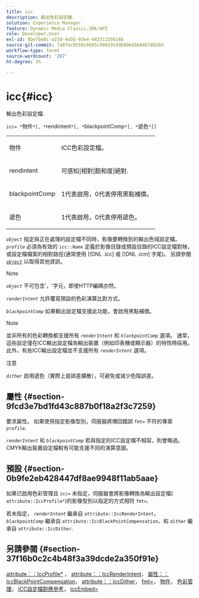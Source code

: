 ```yaml
---
title: icc
description: 輸出色彩設定檔.
solution: Experience Manager
feature: Dynamic Media Classic,SDK/API
role: Developer,User
exl-id: 8be7be8c-a23d-4a5b-93e4-44231155616b
source-git-commit: 7a07ec9550c0685c908191dd6806d5b84678820d
workflow-type: tm+mt
source-wordcount: '267'
ht-degree: 3%

---
```


# icc{#icc}

輸出色彩設定檔.

`icc= *`物件`*[, *`rendintent`*[, *`blackpointComp`*[, *`遞色`*]]`

<table id="simpletable_AC20916999004CDCBBB9888B3A8FB0A7"> 
 <tr class="strow"> 
  <td class="stentry"> <p><span class="codeph"> <span class="varname"> 物件</span> </span> </p></td> 
  <td class="stentry"> <p>ICC色彩設定檔。 </p></td> 
 </tr> 
 <tr class="strow"> 
  <td class="stentry"> <p><span class="codeph"> <span class="varname"> rendintent</span></span> </p></td> 
  <td class="stentry"> <p><span class="codeph"> 可感知|相對|飽和度|絕對</span>. </p></td> 
 </tr> 
 <tr class="strow"> 
  <td class="stentry"> <p><span class="codeph"> <span class="varname"> blackpointComp</span></span> </p></td> 
  <td class="stentry"> <p>1代表啟用，0代表停用黑點補償。 </p></td> 
 </tr> 
 <tr class="strow"> 
  <td class="stentry"> <p><span class="codeph"> <span class="varname"> 遞色</span></span> </p></td> 
  <td class="stentry"> <p>1代表啟用，0代表停用遞色。 </p></td> 
 </tr> 
</table>

*`object`* 指定與正在處理的設定檔不同時，影像要轉換到的輸出色域設定檔。 *`profile`* 必須為有效的 `icc::Name` 定義於影像目錄或預設目錄的ICC設定檔對映，或設定檔檔案的相對路徑(通常使用 [!DNL .icc] 或 [!DNL .icm] 字尾)。 另請參閱 [*`object`*](../../../../../is-api/http-ref/image-serving-api-ref/c-http-protocol-reference/c-data-types/r-object.md#reference-2591bd24548d462782c68d138ef795a0) 以取得其他資訊。

>[!NOTE]
>
>*`object`* 不可包含&#39;，&#39;字元，即使HTTP編碼亦然。

*`renderIntent`* 允許覆寫預設的色彩演算比對方式。

*`blackpointComp`* 如果輸出設定檔支援此功能，會啟用黑點補償。

>[!NOTE]
>
>並非所有的色彩轉換都支援所有 *`renderIntent`* 和 *`blackpointComp`* 選項。 通常，這些設定僅在ICC輸出設定檔為輸出裝置（例如印表機或顯示器）的特性時採用。 此外，有些ICC輸出設定檔並不支援所有 *`renderIntent`* 選項。

注意

*`dither`* 啟用遞色（實際上是誤差擴散），可避免或減少色階誤差。

## 屬性 {#section-9fcd3e7bd1fd43c887b0f18a2f3c7259}

要求屬性。 如果使用指定影像型別，伺服器將傳回錯誤 `fmt=` 不符的專案 *`profile`*.

*`renderIntent`* 和 *`blackpointComp`* 若與指定的ICC設定檔不相容，則會略過。 CMYK輸出裝置設定檔較有可能支援不同的演算意圖。

## 預設 {#section-0b9fe2eb428447df8ae9948f11ab5aae}

如果已啟用色彩管理且 `icc=` 未指定，伺服器會將影像轉換為輸出設定檔( `attribute::IccProfile*`)的影像型別以指定的方式相符 `fmt=`.

若未指定， *`renderIntent`* 繼承自 `attribute::IccRenderIntent`， *`blackpointComp`* 繼承自 `attribute::IccBlackPointCompensation`、和 *`dither`* 繼承自 `attribute::IccDither`.

## 另請參閱 {#section-37f16b0c2c4b48f3a39dcde2a350f91e}

[attribute：：IccProfile*](../../../../../is-api/image-catalog/image-serving-api-ref/c-image-catalog-reference/c-attributes-reference/r-iccprofilecmyk.md#reference-db89f9dac33e447cadb359ec1ba27ee0) ， [attribute：：IccRenderIntent](../../../../../is-api/image-catalog/image-serving-api-ref/c-image-catalog-reference/c-attributes-reference/r-iccrenderintent.md#reference-012f207f28bd4406a5368d23ed95a51f)， [屬性：：IccBlackPointCompensation](../../../../../is-api/image-catalog/image-serving-api-ref/c-image-catalog-reference/c-attributes-reference/r-iccblackpointcompensation.md#reference-357626375ee140d1807f0c05171c733f)， [attribute：：IccDither](../../../../../is-api/image-catalog/image-serving-api-ref/c-image-catalog-reference/c-attributes-reference/r-iccdither.md#reference-914d0d0567364246b4016d45c0ada85b)， [fmt=](../../../../../is-api/http-ref/image-serving-api-ref/c-http-protocol-reference/c-command-reference/r-is-http-fmt.md#reference-cdf10043423b45ba9fe15157fb3ae37a)， [物件](../../../../../is-api/http-ref/image-serving-api-ref/c-http-protocol-reference/c-data-types/r-object.md#reference-2591bd24548d462782c68d138ef795a0)， [色彩管理](../../../../../is-api/http-ref/image-serving-api-ref/c-http-protocol-reference/c-syntax-and-features/r-color-management.md#reference-c7e4a72d589145189f7e4bcb6b4544d7)， [ICC設定檔對應參考](../../../../../is-api/image-catalog/image-serving-api-ref/c-image-catalog-reference/c-icc-profile-map-reference/c-icc-profile-map-reference.md#concept-57b9148ce55249cd825cb7ee19ed057c)， [iccEmbed=](../../../../../is-api/http-ref/image-serving-api-ref/c-http-protocol-reference/c-command-reference/r-iccembed.md#reference-e3b774fb322046a2a6dde3a7bab5583e)
